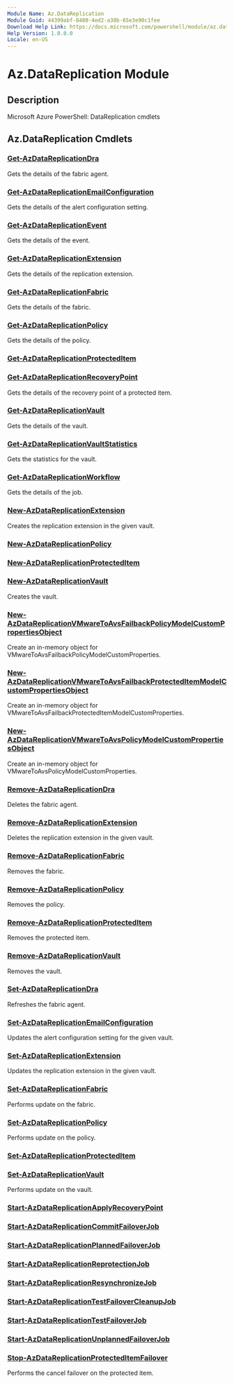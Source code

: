 ```yaml
---
Module Name: Az.DataReplication
Module Guid: 44399abf-8480-4ed2-a38b-65e3e90c1fee
Download Help Link: https://docs.microsoft.com/powershell/module/az.datareplication
Help Version: 1.0.0.0
Locale: en-US
---
```


# Az.DataReplication Module
## Description
Microsoft Azure PowerShell: DataReplication cmdlets

## Az.DataReplication Cmdlets
### [Get-AzDataReplicationDra](Get-AzDataReplicationDra.md)
Gets the details of the fabric agent.

### [Get-AzDataReplicationEmailConfiguration](Get-AzDataReplicationEmailConfiguration.md)
Gets the details of the alert configuration setting.

### [Get-AzDataReplicationEvent](Get-AzDataReplicationEvent.md)
Gets the details of the event.

### [Get-AzDataReplicationExtension](Get-AzDataReplicationExtension.md)
Gets the details of the replication extension.

### [Get-AzDataReplicationFabric](Get-AzDataReplicationFabric.md)
Gets the details of the fabric.

### [Get-AzDataReplicationPolicy](Get-AzDataReplicationPolicy.md)
Gets the details of the policy.

### [Get-AzDataReplicationProtectedItem](Get-AzDataReplicationProtectedItem.md)


### [Get-AzDataReplicationRecoveryPoint](Get-AzDataReplicationRecoveryPoint.md)
Gets the details of the recovery point of a protected item.

### [Get-AzDataReplicationVault](Get-AzDataReplicationVault.md)
Gets the details of the vault.

### [Get-AzDataReplicationVaultStatistics](Get-AzDataReplicationVaultStatistics.md)
Gets the statistics for the vault.

### [Get-AzDataReplicationWorkflow](Get-AzDataReplicationWorkflow.md)
Gets the details of the job.

### [New-AzDataReplicationExtension](New-AzDataReplicationExtension.md)
Creates the replication extension in the given vault.

### [New-AzDataReplicationPolicy](New-AzDataReplicationPolicy.md)


### [New-AzDataReplicationProtectedItem](New-AzDataReplicationProtectedItem.md)


### [New-AzDataReplicationVault](New-AzDataReplicationVault.md)
Creates the vault.

### [New-AzDataReplicationVMwareToAvsFailbackPolicyModelCustomPropertiesObject](New-AzDataReplicationVMwareToAvsFailbackPolicyModelCustomPropertiesObject.md)
Create an in-memory object for VMwareToAvsFailbackPolicyModelCustomProperties.

### [New-AzDataReplicationVMwareToAvsFailbackProtectedItemModelCustomPropertiesObject](New-AzDataReplicationVMwareToAvsFailbackProtectedItemModelCustomPropertiesObject.md)
Create an in-memory object for VMwareToAvsFailbackProtectedItemModelCustomProperties.

### [New-AzDataReplicationVMwareToAvsPolicyModelCustomPropertiesObject](New-AzDataReplicationVMwareToAvsPolicyModelCustomPropertiesObject.md)
Create an in-memory object for VMwareToAvsPolicyModelCustomProperties.

### [Remove-AzDataReplicationDra](Remove-AzDataReplicationDra.md)
Deletes the fabric agent.

### [Remove-AzDataReplicationExtension](Remove-AzDataReplicationExtension.md)
Deletes the replication extension in the given vault.

### [Remove-AzDataReplicationFabric](Remove-AzDataReplicationFabric.md)
Removes the fabric.

### [Remove-AzDataReplicationPolicy](Remove-AzDataReplicationPolicy.md)
Removes the policy.

### [Remove-AzDataReplicationProtectedItem](Remove-AzDataReplicationProtectedItem.md)
Removes the protected item.

### [Remove-AzDataReplicationVault](Remove-AzDataReplicationVault.md)
Removes the vault.

### [Set-AzDataReplicationDra](Set-AzDataReplicationDra.md)
Refreshes the fabric agent.

### [Set-AzDataReplicationEmailConfiguration](Set-AzDataReplicationEmailConfiguration.md)
Updates the alert configuration setting for the given vault.

### [Set-AzDataReplicationExtension](Set-AzDataReplicationExtension.md)
Updates the replication extension in the given vault.

### [Set-AzDataReplicationFabric](Set-AzDataReplicationFabric.md)
Performs update on the fabric.

### [Set-AzDataReplicationPolicy](Set-AzDataReplicationPolicy.md)
Performs update on the policy.

### [Set-AzDataReplicationProtectedItem](Set-AzDataReplicationProtectedItem.md)


### [Set-AzDataReplicationVault](Set-AzDataReplicationVault.md)
Performs update on the vault.

### [Start-AzDataReplicationApplyRecoveryPoint](Start-AzDataReplicationApplyRecoveryPoint.md)


### [Start-AzDataReplicationCommitFailoverJob](Start-AzDataReplicationCommitFailoverJob.md)


### [Start-AzDataReplicationPlannedFailoverJob](Start-AzDataReplicationPlannedFailoverJob.md)


### [Start-AzDataReplicationReprotectionJob](Start-AzDataReplicationReprotectionJob.md)


### [Start-AzDataReplicationResynchronizeJob](Start-AzDataReplicationResynchronizeJob.md)


### [Start-AzDataReplicationTestFailoverCleanupJob](Start-AzDataReplicationTestFailoverCleanupJob.md)


### [Start-AzDataReplicationTestFailoverJob](Start-AzDataReplicationTestFailoverJob.md)


### [Start-AzDataReplicationUnplannedFailoverJob](Start-AzDataReplicationUnplannedFailoverJob.md)


### [Stop-AzDataReplicationProtectedItemFailover](Stop-AzDataReplicationProtectedItemFailover.md)
Performs the cancel failover on the protected item.

